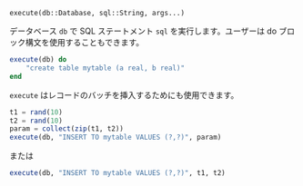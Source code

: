 ```
execute(db::Database, sql::String, args...)
```

データベース `db` で SQL ステートメント `sql` を実行します。ユーザーは do ブロック構文を使用することもできます。

```julia
execute(db) do 
    "create table mytable (a real, b real)"
end
```

`execute` はレコードのバッチを挿入するためにも使用できます。

```julia
t1 = rand(10)
t2 = rand(10)
param = collect(zip(t1, t2))
execute(db, "INSERT TO mytable VALUES (?,?)", param)
```

または 

```julia
execute(db, "INSERT TO mytable VALUES (?,?)", t1, t2)
```
